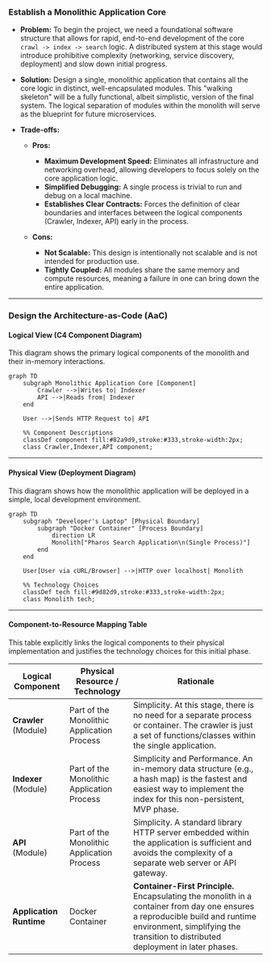 ### **Establish a Monolithic Application Core**

*   **Problem:** To begin the project, we need a foundational software structure that allows for rapid, end-to-end development of the core `crawl -> index -> search` logic. A distributed system at this stage would introduce prohibitive complexity (networking, service discovery, deployment) and slow down initial progress.

*   **Solution:** Design a single, monolithic application that contains all the core logic in distinct, well-encapsulated modules. This "walking skeleton" will be a fully functional, albeit simplistic, version of the final system. The logical separation of modules within the monolith will serve as the blueprint for future microservices.

*   **Trade-offs:**

    *   **Pros:**

        *   **Maximum Development Speed:** Eliminates all infrastructure and networking overhead, allowing developers to focus solely on the core application logic.
        *   **Simplified Debugging:** A single process is trivial to run and debug on a local machine.
        *   **Establishes Clear Contracts:** Forces the definition of clear boundaries and interfaces between the logical components (Crawler, Indexer, API) early in the process.

    *   **Cons:**

        *   **Not Scalable:** This design is intentionally not scalable and is not intended for production use.
        *   **Tightly Coupled:** All modules share the same memory and compute resources, meaning a failure in one can bring down the entire application.

---

### **Design the Architecture-as-Code (AaC)**

#### **Logical View (C4 Component Diagram)**

This diagram shows the primary logical components of the monolith and their in-memory interactions.

```mermaid
graph TD
    subgraph Monolithic Application Core [Component]
        Crawler -->|Writes to| Indexer
        API -->|Reads from| Indexer
    end

    User -->|Sends HTTP Request to| API

    %% Component Descriptions
    classDef component fill:#82a9d9,stroke:#333,stroke-width:2px;
    class Crawler,Indexer,API component;
```

---

#### **Physical View (Deployment Diagram)**

This diagram shows how the monolithic application will be deployed in a simple, local development environment.

```mermaid
graph TD
    subgraph "Developer's Laptop" [Physical Boundary]
        subgraph "Docker Container" [Process Boundary]
            direction LR
            Monolith["Pharos Search Application\n(Single Process)"]
        end
    end

    User[User via cURL/Browser] -->|HTTP over localhost| Monolith

    %% Technology Choices
    classDef tech fill:#9d82d9,stroke:#333,stroke-width:2px;
    class Monolith tech;
```

---

#### **Component-to-Resource Mapping Table**

This table explicitly links the logical components to their physical implementation and justifies the technology choices for this initial phase.

| Logical Component            | Physical Resource / Technology             | Rationale                                                                                                                                                             |
| ---------------------------- | ------------------------------------------ | --------------------------------------------------------------------------------------------------------------------------------------------------------------------- |
| **Crawler** (Module)         | Part of the Monolithic Application Process | Simplicity. At this stage, there is no need for a separate process or container. The crawler is just a set of functions/classes within the single application.           |
| **Indexer** (Module)         | Part of the Monolithic Application Process | Simplicity and Performance. An in-memory data structure (e.g., a hash map) is the fastest and easiest way to implement the index for this non-persistent, MVP phase.   |
| **API** (Module)             | Part of the Monolithic Application Process | Simplicity. A standard library HTTP server embedded within the application is sufficient and avoids the complexity of a separate web server or API gateway.               |
| **Application Runtime**      | Docker Container                           | **Container-First Principle.** Encapsulating the monolith in a container from day one ensures a reproducible build and runtime environment, simplifying the transition to distributed deployment in later phases. |
